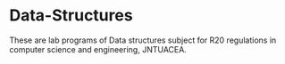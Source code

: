 # Data-Structures
These are lab programs of Data structures subject for R20 regulations in computer science and engineering, JNTUACEA.
